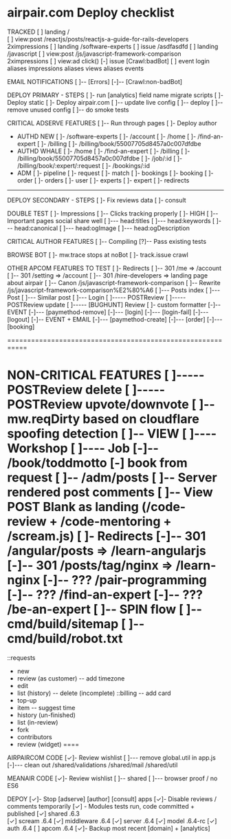 airpair.com Deploy checklist
===========

TRACKED
[ ] landing      /   
[ ] view:post    /reactjs/posts/reactjs-a-guide-for-rails-developers 
    2ximpressions 
[ ] landing      /software-experts
[ ] issue        /asdfasdfd
[ ] landing      /javascript
[ ] view:post    /js/javascript-framework-comparison
    2ximpressions 
[ ] view:ad      click()
[-] issue [Crawl:badBot]
[ ] event        login
    aliases impressions
    aliases views
    aliases events


EMAIL NOTIFICATIONS
[ ]-- [Errors]
[-]-- [Crawl:non-badBot]


DEPLOY PRIMARY - STEPS
[ ]- run [analytics] field name migrate scripts
[ ]- Deploy static
[ ]- Deploy airpair.com
[ ]-- update live config
[ ]-- deploy
[ ]-- remove unused config
[ ]-- do smoke tests


CRITICAL ADSERVE FEATURES
[ ]-- Run through pages
[ ]- Deploy author


- AUTHD NEW
[ ]- /software-experts 
[ ]- /account
[ ]- /home
[ ]- /find-an-expert
[ ]- /billing
[ ]- /billing/book/55007705d8457a0c007dfdbe
- AUTHD WHALE
[ ]- /home
[ ]- /find-an-expert
[ ]- /billing
[ ]- /billing/book/55007705d8457a0c007dfdbe
[ ]- /job/:id
[ ]- /billing/book/:expert/:request
[ ]- /bookings/:id
- ADM
[ ]- pipeline
[ ]- request
[ ]- match
[ ]- bookings
[ ]- booking
[ ]- order
[ ]- orders
[ ]- user
[ ]- experts
[ ]- expert
[ ]- redirects

- - - - - - - - - - - -


DEPLOY SECONDARY - STEPS
[ ]- Fix reviews data
[ ]- consult


DOUBLE TEST
[ ]- Impressions
[ ]-- Clicks tracking properly
[ ]- HIGH
[ ]-- Important pages social share well
[ ]--- head:titles
[ ]--- head:keywords
[ ]--- head:canonical
[ ]--- head:ogImage
[ ]--- head:ogDescription

CRITICAL AUTHOR FEATURES
[ ]-- Compiling
[?]-- Pass existing tests

BROWSE BOT
[ ]- mw.trace stops at noBot
[ ]- track.issue crawl


OTHER APCOM FEATURES TO TEST
[ ]- Redirects
[ ]-- 301           /me => /account
[ ]-- 301           /setting => /account
[ ]-- 301           /hire-developers => landing page about airpair
[ ]-- Canon         /js/javascript-framework-comparison
[ ]-- Rewrite       /js/javascript-framework-comparison%E2%80%A6
[ ]--- Posts index
[ ]--- Post
[ ]--- Similar post
[ ]--- Login
[ ]----- POSTReview
[ ]----- POSTReview update
[ ]----- [BUGHUNT] Review
[ ]- custom formatter 
[-]-- EVENT 
[-]--- [paymethod-remove]
[-]--- [login]
[-]--- [login-fail]
[-]--- [logout]
[-]-- EVENT + EMAIL
[-]--- [paymethod-create]
[-]--- [order]
[-]--- [booking]



===========================================================

NON-CRITICAL FEATURES
[ ]----- POSTReview delete
[ ]----- POSTReview upvote/downvote
[ ]-- mw.reqDirty based on cloudflare spoofing detection
[ ]-- VIEW
[ ]---- Workshop
[ ]---- Job
[-]-- /book/toddmotto
[-] book from request
[ ]-- /adm/posts
[ ]-- Server rendered post comments
[ ]-- View POST Blank as landing (/code-review + /code-mentoring + /scream.js)
[ ]- Redirects
[-]-- 301           /angular/posts => /learn-angularjs
[-]-- 301           /posts/tag/nginx => /learn-nginx
[-]-- ???           /pair-programming
[-]-- ???           /find-an-expert
[-]-- ???           /be-an-expert
[ ]-- SPIN flow
[ ]-- cmd/build/sitemap
[ ]-- cmd/build/robot.txt
===
::requests
- new 
- review (as customer)
-- add timezone
- edit
- list (history)
-- delete (incomplete)
::billing
-- add card
- top-up
- item
-- suggest time
- history (un-finished)
- list (in-review)
- fork
- contributors
- review (widget)
====


AIRPAIRCOM CODE
[✓]- Review wishlist
[ ]--- remove global.util in app.js
[-]--- clean out /shared/validations /shared/mail /shared/util

MEANAIR CODE
[✓]- Review wishlist
[ ]-- shared
[ ]--- browser proof / no ES6

DEPOY
[✓]- Stop [adserve] [author] [consult] apps
[✓]- Disable reviews / comments temporarily
[✓] - Modules tests run, code committed + published
[✓]   shared       .6.3   
[✓]   scream       .6.4
[✓]   middleware   .6.4
[✓]   server       .6.4
[✓]   model        .6.4-rc
[✓]   auth         .6.4
[ ]   apcom        .6.4
[✓]- Backup most recent [domain] + [analytics]

